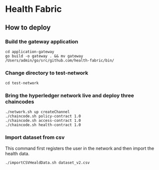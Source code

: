 # Health Fabric

## How to deploy

### Build the gateway application
```shell
cd application-gateway
go build -o gateway . && mv gateway /Users/admin/go/src/github.com/health-fabric/bin/
```

### Change directory to test-network
```shell
cd test-network
```

### Bring the hyperledger network live and deploy three chaincodes
```shell
./network.sh up createChannel
./chaincode.sh policy-contract 1.0
./chaincode.sh access-contract 1.0
./chaincode.sh health-contract 1.0
```

### Import dataset from csv
This command first registers the user in the network and then import the health data.
```shell
./importCSVHealdData.sh dataset_v2.csv
```